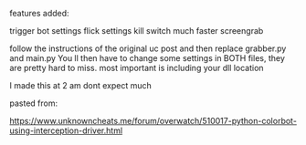 features added:

trigger bot settings
flick settings
kill switch
much faster screengrab

follow the instructions of the original uc post and then replace grabber.py and main.py
You ll then have to change some settings in BOTH files, they are pretty hard to miss.
most important is including your dll location

I made this at 2 am dont expect much


pasted from:

https://www.unknowncheats.me/forum/overwatch/510017-python-colorbot-using-interception-driver.html
